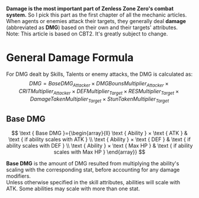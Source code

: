 **Damage is the most important part of Zenless Zone Zero's combat system.** So I pick this part as the first chapter of all the mechanic articles.<br>
When agents or enemies attack their targets, they generally deal **damage** (abbreviated as **DMG**) based on their own and their targets' attributes.<br>
Note: This article is based on CBT2. It's greatly subject to change.<br>
# General Damage Formula
For DMG dealt by Skills, Talents or enemy attacks, the DMG is calculated as:<br>
$$DMG = Base DMG_{Attacker} × DMG Bouns Multiplier_{Attacker} × CRIT Multiplier_{Attacker} × DEF Multiplier_{Target} ×  RES Multiplier_{Target} × Damage Taken Multiplier_{Target} × Stun Taken Multiplier_{Target}$$
## Base DMG
$$
\text { Base DMG }={\begin{array}{ll}
\text { Ability } × \text { ATK } & \text { if ability scales with ATK } \\
\text { Ability } × \text { DEF } & \text { if ability scales with DEF } \\
\text { Ability } × \text { Max HP } & \text { if ability scales with Max HP } 
\end{array}}
$$

**Base DMG** is the amount of DMG resulted from multiplying the ability's scaling with the corresponding stat, before accounting for any damage modifiers.<br>
Unless otherwise specified in the skill attributes, abilities will scale with ATK. Some abilities may scale with more than one stat.<br>